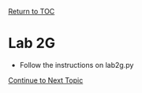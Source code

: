 <a href="https://github.com/CyberTrainingUSAF/07-Python-Programming/blob/master/00-Table-of-Contents.md" rel="Return to TOC"> Return to TOC </a>

# Lab 2G

* Follow the instructions on lab2g.py

<a href="https://github.com/CyberTrainingUSAF/07-Python-Programming/blob/master/02_Data_Types/06_tuples.md" rel="Continue to Next Topic"> Continue to Next Topic </a>
